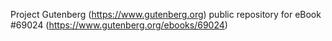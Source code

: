 Project Gutenberg (https://www.gutenberg.org) public repository for eBook #69024 (https://www.gutenberg.org/ebooks/69024)
